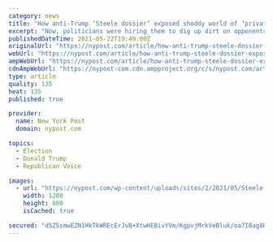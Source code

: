 ```yaml
---
category: news
title: "How anti-Trump ‘Steele dossier’ exposed shoddy world of ‘private spies’"
excerpt: "Now, politicians were hiring them to dig up dirt on opponents, companies were employing them to torpedo investigations into their activities by authorities or journalists, and dictators were using them as freelance intelligence agents."
publishedDateTime: 2021-05-22T19:49:00Z
originalUrl: "https://nypost.com/article/how-anti-trump-steele-dossier-exposed-world-of-private-spies/"
webUrl: "https://nypost.com/article/how-anti-trump-steele-dossier-exposed-world-of-private-spies/"
ampWebUrl: "https://nypost.com/article/how-anti-trump-steele-dossier-exposed-world-of-private-spies/amp/"
cdnAmpWebUrl: "https://nypost-com.cdn.ampproject.org/c/s/nypost.com/article/how-anti-trump-steele-dossier-exposed-world-of-private-spies/amp/"
type: article
quality: 135
heat: 135
published: true

provider:
  name: New York Post
  domain: nypost.com

topics:
  - Election
  - Donald Trump
  - Republican Voice

images:
  - url: "https://nypost.com/wp-content/uploads/sites/2/2021/05/Steele-Trap-Tump-Putin.jpg?quality=90&strip=all&w=1200"
    width: 1200
    height: 800
    isCached: true

secured: "d5Z5smwEZN1HkTkWREcErJvB+XtwHEBivYVm/KgpvjMrkVeBluk/oa7I8ag8HxyHr/ogyUFkJyy4DT53HDUIQvZ9x1k1c852oQ0iJC5zqE7u2UyFstpjSuOgMChWlNGrctEYGcTKJb7TLTBDJm/SUAcnKEMC94CzEQ4DPkwUx5VAaGIRYOVIgG8E9XCG0G1wPVD1LRN00ivFjuM55M6G8/ZWVCThhRDRtD9fz8P9aKFnuOcW+NStEDqfRv/2ZZeSBHvGoVG0+qcdxRdqwF4Sk4IlkBETGdTEx16FDcHHmjsX8VBjMt5gMw0oRBZ2aD5xDcIJWTGDFCWO/a65QklM1Sib0pmxE4b3ppf0UZniccI=;8u9sxOrVFKIMQsDvVQsEmQ=="
---
```



